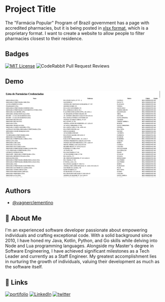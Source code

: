 
# Project Title

The "Farmácia Popular" Program of Brazil government has a page with accredited
pharmacies, but it is being posted in [xlsx
format](https://www.gov.br/saude/pt-br/composicao/sectics/farmacia-popular/arquivos/farmacias_credenciadas_pfpb_atualizada.xlsx/view),
which is a proprietary format. I want to create a website to allow people to
filter pharmacies closest to their residence.

## Badges

[![MIT License](https://img.shields.io/badge/License-MIT-green.svg)](https://choosealicense.com/licenses/mit/)
![CodeRabbit Pull Request Reviews](https://img.shields.io/coderabbit/prs/github/vagnerclementino/achefarmaciapopular?utm_source=oss&utm_medium=github&utm_campaign=vagnerclementino%2Fachefarmaciapopular&labelColor=171717&color=FF570A&link=https%3A%2F%2Fcoderabbit.ai&label=CodeRabbit+Reviews)

## Demo

![The website's frontpage](frontpage.png)

## Authors

- [@vagnerclementino](https://www.github.com/vagnerclementino)

## 🚀 About Me

I'm an experienced software developer passionate about empowering individuals
and crafting exceptional code. With a solid background since 2010, I have honed
my Java, Kotlin, Python, and Go skills while delving into Node and Lua
programming languages. Alongside my Master's degree in Software Engineering, I
have achieved significant milestones as a Tech Leader and currently as a Staff
Engineer. My greatest accomplishment lies in nurturing the growth of
individuals, valuing their development as much as the software itself.

## 🔗 Links

[![portifolio](https://img.shields.io/badge/my_portfolio-000?style=for-the-badge&logo=ko-fi&logoColor=white)](https://clementino.me)
[![LinkedIn](https://img.shields.io/badge/linkedin-0A66C2?style=for-the-badge&logo=linkedin&logoColor=white)](https://www.linkedin.com/in/vclementino)
[![twitter](https://img.shields.io/badge/twitter-1DA1F2?style=for-the-badge&logo=twitter&logoColor=white)](https://www.twitter.com/vclementino)